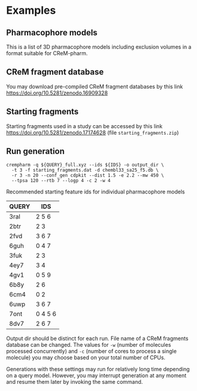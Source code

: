 # Examples

## Pharmacophore models

This is a list of 3D pharmacophore models including exclusion volumes in a format suitable for CReM-pharm.

## CReM fragment database

You may download pre-compiled CReM fragment databases by this link https://doi.org/10.5281/zenodo.16909328

## Starting fragments

Starting fragments used in a study can be accessed by this link https://doi.org/10.5281/zenodo.17174628 (file `starting_fragments.zip`)

## Run generation

```
crempharm -q ${QUERY}_full.xyz --ids ${IDS} -o output_dir \
  -t 3 -f starting_fragments.dat -d chembl33_sa25_f5.db \
  -r 3 -n 20 --conf_gen cdpkit --dist 1.5 -e 2.2 --mw 450 \
  --tpsa 120 --rtb 7 --logp 4 -c 2 -w 4
```

Recommended starting feature ids for individual pharmacophore models

QUERY | IDS
--|--
3ral | 2 5 6 
2btr | 2 3 
2fvd | 3 6 7 
6guh | 0 4 7 
3fuk | 2 3 
4ey7 | 3 4 
4gv1 | 0 5 9 
6b8y | 2 6 
6cm4 | 0 2 
6uwp | 3 6 7 
7ont | 0 4 5 6 
8dv7 | 2 6 7 

Output dir should be distinct for each run. File name of a CReM fragments database can be changed. The values for `-w` (number of molecules processed concurrently) and `-c` (number of cores to process a single molecule) you may choose based on your total number of CPUs.

Generations with these settings may run for relatively long time depending on a query model. However, you may interrupt generation at any moment and resume them later by invoking the same command. 